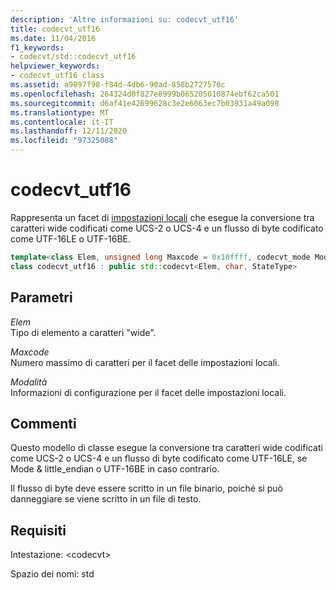 ```yaml
---
description: 'Altre informazioni su: codecvt_utf16'
title: codecvt_utf16
ms.date: 11/04/2016
f1_keywords:
- codecvt/std::codecvt_utf16
helpviewer_keywords:
- codecvt_utf16 class
ms.assetid: a9897f98-f84d-4db6-90ad-858b2727570c
ms.openlocfilehash: 264324d0f827e8999b065205010874ebf62ca501
ms.sourcegitcommit: d6af41e42699628c3e2e6063ec7b03931a49a098
ms.translationtype: MT
ms.contentlocale: it-IT
ms.lasthandoff: 12/11/2020
ms.locfileid: "97325088"
---
```

# <a name="codecvt_utf16"></a>codecvt_utf16

Rappresenta un facet di [impostazioni locali](../standard-library/locale-class.md) che esegue la conversione tra caratteri wide codificati come UCS-2 o UCS-4 e un flusso di byte codificato come UTF-16LE o UTF-16BE.

```cpp
template<class Elem, unsigned long Maxcode = 0x10ffff, codecvt_mode Mode = (codecvt_mode)0>
class codecvt_utf16 : public std::codecvt<Elem, char, StateType>
```

## <a name="parameters"></a>Parametri

*Elem*\
Tipo di elemento a caratteri "wide".

*Maxcode*\
Numero massimo di caratteri per il facet delle impostazioni locali.

*Modalità*\
Informazioni di configurazione per il facet delle impostazioni locali.

## <a name="remarks"></a>Commenti

Questo modello di classe esegue la conversione tra caratteri wide codificati come UCS-2 o UCS-4 e un flusso di byte codificato come UTF-16LE, se Mode & little_endian o UTF-16BE in caso contrario.

Il flusso di byte deve essere scritto in un file binario, poiché si può danneggiare se viene scritto in un file di testo.

## <a name="requirements"></a>Requisiti

Intestazione: \<codecvt>

Spazio dei nomi: std
